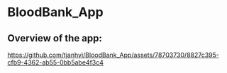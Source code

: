 # BloodBank_App

## Overview of the app:
https://github.com/tjanhvi/BloodBank_App/assets/78703730/8827c395-cfb9-4362-ab55-0bb5abe4f3c4 



